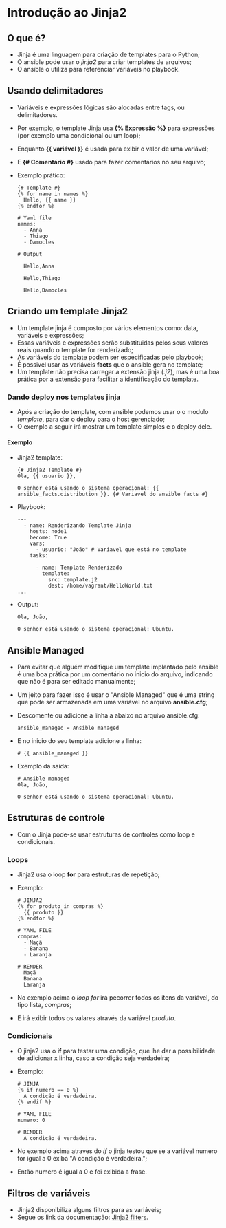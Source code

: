 # Introdução ao Jinja2

## O que é?

+ Jinja é uma linguagem para criação de templates para o Python;
+ O ansible pode usar o *jinja2* para criar templates de arquivos;
+ O ansible o utiliza para referenciar variáveis no playbook.

## Usando delimitadores

+ Variáveis e expressões lógicas são alocadas entre tags, ou delimitadores.
+ Por exemplo, o template Jinja usa **{% Expressão %}** para expressões (por exemplo uma condicional ou um loop); 
+ Enquanto **{{ variável }}** é usada para exibir o valor de uma variável;
+ E **{# Comentário #}** usado para fazer comentários no seu arquivo;
+ Exemplo prático:
  
  ```jinja2exmaple
  {# Template #}
  {% for name in names %}
    Hello, {{ name }}
  {% endfor %}

  # Yaml file
  names:
    - Anna
    - Thiago
    - Damocles

  # Output
  
    Hello,Anna

    Hello,Thiago

    Hello,Damocles
  ```

## Criando um template Jinja2

+ Um template jinja é composto por vários elementos como: data, variáveis e expressões;
+ Essas variáveis e expressões serão substituidas pelos seus valores reais quando o template for renderizado;
+ As variáveis do template podem ser especificadas pelo playbook;
+ É possivel usar as variáveis **facts** que o ansible gera no template;
+ Um template não precisa carregar a extensão jinja (*.j2*), mas é uma boa prática por a extensão para facilitar a identificação do template. 

### Dando deploy nos templates jinja

+ Após a criação do template, com ansible podemos usar o o modulo *template*, para dar o deploy para o host gerenciado;
+ O exemplo a seguir irá mostrar um template simples e o deploy dele.

#### Exemplo

+ Jinja2 template:
  
  ```jinjaTemplate
  {# Jinja2 Template #}
  Ola, {{ usuario }},
 
  O senhor está usando o sistema operacional: {{ ansible_facts.distribution }}. {# Variavel do ansible facts #}
  ```

+ Playbook:

  ```playbookTemplate
  ---       
    - name: Renderizando Template Jinja
      hosts: node1
      become: True
      vars:
        - usuario: "João" # Variavel que está no template
      tasks:
          
        - name: Template Renderizado
          template:
            src: template.j2
            dest: /home/vagrant/HelloWorld.txt
  ...
  ```

+ Output:

  ```templateOutput
  Ola, João,

  O senhor está usando o sistema operacional: Ubuntu.
  ```

## Ansible Managed

+ Para evitar que alguém modifique um template implantado pelo ansible é uma boa prática por um comentário no inicio do arquivo, indicando que não é para ser editado manualmente;
+ Um jeito para fazer isso é usar o "Ansible Managed" que é uma string que pode ser armazenada em uma variável no arquivo **ansible.cfg**;
+ Descomente ou adicione a linha a abaixo no arquivo ansible.cfg:

  ```ansibleManaged
  ansible_managed = Ansible managed
  ```

+ E no inicio do seu template adicione a linha:

  ```ansibleManagedTemplate
  # {{ ansible_managed }}
  ```

+ Exemplo da saída:

  ```templateAnsibleManaged
  # Ansible managed
  Ola, João,
 
  O senhor está usando o sistema operacional: Ubuntu.
  ```

## Estruturas de controle

+ Com o Jinja pode-se usar estruturas de controles como loop e condicionais.

### Loops

+ Jinja2 usa o loop **for** para estruturas de repetição;
+ Exemplo:
  
  ```jinjaLoopFor
  # JINJA2
  {% for produto in compras %}
    {{ produto }}
  {% endfor %}

  # YAML FILE
  compras:
    - Maçã
    - Banana
    - Laranja

  # RENDER
    Maçã
    Banana
    Laranja
  ```

+ No exemplo acima o *loop for* irá pecorrer todos os itens da variável, do tipo lista, *compras*;
+ E irá exibir todos os valares através da variável *produto*.

### Condicionais

+ O jinja2 usa o **if** para testar uma condição, que lhe dar a possibilidade de adicionar x linha, caso a condição seja verdadeira;
+ Exemplo:

  ```jinjaIf
  # JINJA
  {% if numero == 0 %}
    A condição é verdadeira.
  {% endif %}

  # YAML FILE
  numero: 0

  # RENDER
    A condição é verdadeira.
  ```

+ No exemplo acima atraves do *if* o jinja testou que se a variável numero for igual a 0 exiba "A condição é verdadeira.";
+ Então numero é igual a 0 e foi exibida a frase.

## Filtros de variáveis

+ Jinja2 disponibiliza alguns filtros para as variáveis;
+ Segue os link da documentação: [Jinja2 filters](https://ansible-docs.readthedocs.io/zh/stable-2.0/rst/playbooks_filters.html).

